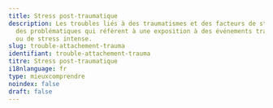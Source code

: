 ```yaml
---
title: Stress post-traumatique
description: Les troubles liés à des traumatismes et des facteurs de stress sont
  des problématiques qui réfèrent à une exposition à des événements traumatiques
  ou de stress intense.
slug: trouble-attachement-trauma
identifiant: trouble-attachement-trauma
titre: Stress post-traumatique
i18nlanguage: fr
type: mieuxcomprendre
noindex: false
draft: false
---
```

